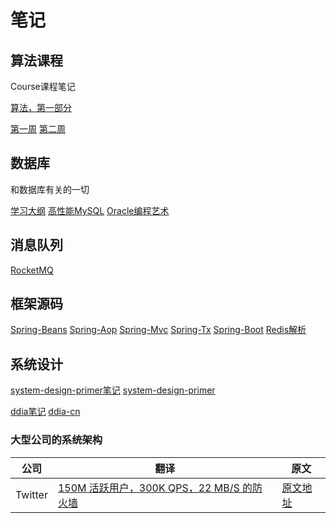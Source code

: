 # 笔记

## 算法课程

Course课程笔记

[算法，第一部分](https://www.coursera.org/learn/algorithms-part1)

[第一周](alg-part1/alg-part1-week1.md)
[第二周](alg-part1/alg-part1-week2.md)


## 数据库

和数据库有关的一切

[学习大纲](database/database.md)
[高性能MySQL](database/op-mysql.md)
[Oracle编程艺术](database/oracle-art.md)

## 消息队列

[RocketMQ](message-queue/rockte-mq.md)

## 框架源码

[Spring-Beans](source-read/spring-beans.md)
[Spring-Aop](source-read/spring-aop.md)
[Spring-Mvc](source-read/spring-mvc.md)
[Spring-Tx](source-read/spring-tx.md)
[Spring-Boot](source-read/spring-boot.md)
[Redis解析](source-read/redis-source.md)

## 系统设计

[system-design-primer笔记](system-design/system-design-primer.md)
[system-design-primer](https://github.com/donnemartin/system-design-primer/blob/master/README-zh-Hans.md)

[ddia笔记](system-design/ddia.md)
[ddia-cn](https://vonng.gitbooks.io/ddia-cn/content/)

### 大型公司的系统架构

公司|翻译|原文
---|----|----
Twitter|[150M 活跃用户，300K QPS，22 MB/S 的防火墙](system-design/twitter-arch.md)|[原文地址](http://highscalability.com/blog/2013/7/8/the-architecture-twitter-uses-to-deal-with-150m-active-users.html)
